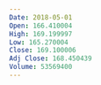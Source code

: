 ```yaml
---
Date: 2018-05-01
Open: 166.410004
High: 169.199997
Low: 165.270004
Close: 169.100006
Adj Close: 168.450439
Volume: 53569400
---
```

